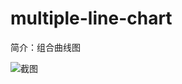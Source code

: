 # multiple-line-chart

简介：组合曲线图

![截图](https://unpkg.com/@icedesign/multiple-line-chart-block/screenshot.png)
